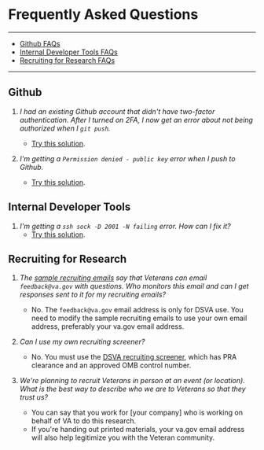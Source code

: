# Frequently Asked Questions

<hr>

* [Github FAQs](#github)
* [Internal Developer Tools FAQs](#internal-developer-tools)
* [Recruiting for Research FAQs](#recruiting-for-research)

<hr>

## Github

1. *I had an existing Github account that didn't have two-factor authentication. After I turned on 2FA, I now get an error about not being authorized when I ```git push```.*
    * [Try this solution](https://mycyberuniverse.com/web/how-fix-fatal-authentication-failed-for-https-github-com.html).

1. *I'm getting a ```Permission denied - public key``` error when I push to Github.*
    * [Try this solution](https://github.com/department-of-veterans-affairs/vets.gov-team/blob/master/Work%20Practices/Engineering/Internal%20Tools.md#permission-denied---public-key-error-when-pushing-to-github).   


## Internal Developer Tools

1. *I'm getting a ```ssh sock -D 2001 -N failing``` error. How can I fix it?*
    * [Try this solution](https://github.com/department-of-veterans-affairs/vets.gov-team/blob/master/Work%20Practices/Engineering/Internal%20Tools.md#ssh-sock--d-2001--n-failing).


## Recruiting for Research

1. *The [sample recruiting emails](https://github.com/department-of-veterans-affairs/vets.gov-team/blob/master/Work%20Practices/Research/Request%20or%20Do%20Research/PRA%20and%20Recruiting/Outreachrecruiting-language-proposed.md) say that Veterans can email ```feedback@va.gov``` with questions. Who monitors this email and can I get responses sent to it for my recruiting emails?*
    * No. The ```feedback@va.gov``` email address is only for DSVA use. You need to modify the sample recruiting emails to use your own email address, preferably your va.gov email address.

1. *Can I use my own recruiting screener?*
    * No. You must use the [DSVA recruiting screener](https://github.com/department-of-veterans-affairs/vets-external-teams/blob/master/Request-Reviews/request-recruiting-screener.md#how-to-screen-participants), which has PRA clearance and an approved OMB control number.
    
1. *We're planning to recruit Veterans in person at an event (or location). What is the best way to describe who we are to Veterans so that they trust us?*
    * You can say that you work for [your company] who is working on behalf of VA to do this research. 
    * If you're handing out printed materials, your va.gov email address will also help legitimize you with the Veteran community.
    
    
